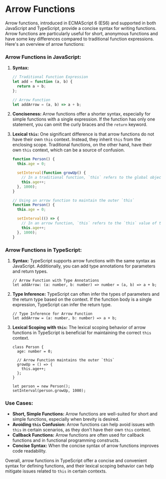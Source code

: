 # Arrow Functions

Arrow functions, introduced in ECMAScript 6 (ES6) and supported in both JavaScript and TypeScript, provide a concise syntax for writing functions. Arrow functions are particularly useful for short, anonymous functions and have some key differences compared to traditional function expressions. Here's an overview of arrow functions:

### Arrow Functions in JavaScript:

1. **Syntax:**
    
    ```jsx
    // Traditional Function Expression
    let add = function (a, b) {
      return a + b;
    };
    
    // Arrow Function
    let addArrow = (a, b) => a + b;
    ```
    
2. **Conciseness:**
Arrow functions offer a shorter syntax, especially for simple functions with a single expression. If the function has only one statement, you can omit the curly braces and the `return` keyword.
3. **Lexical `this`:**
One significant difference is that arrow functions do not have their own `this` context. Instead, they inherit `this` from the enclosing scope. Traditional functions, on the other hand, have their own `this` context, which can be a source of confusion.
    
    ```jsx
    function Person() {
      this.age = 0;
    
      setInterval(function growUp() {
        // In a traditional function, `this` refers to the global object (e.g., window in browsers)
        this.age++;
      }, 1000);
    }
    
    // Using an arrow function to maintain the outer `this`
    function Person() {
      this.age = 0;
    
      setInterval(() => {
        // In an arrow function, `this` refers to the `this` value of the enclosing scope
        this.age++;
      }, 1000);
    }
    ```
    

### Arrow Functions in TypeScript:

1. **Syntax:**
TypeScript supports arrow functions with the same syntax as JavaScript. Additionally, you can add type annotations for parameters and return types.
    
    ```tsx
    // Arrow Function with Type Annotations
    let addArrow: (a: number, b: number) => number = (a, b) => a + b;
    
    ```
    
2. **Type Inference:**
TypeScript can often infer the types of parameters and the return type based on the context. If the function body is a single expression, TypeScript can infer the return type.
    
    ```tsx
    // Type Inference for Arrow Function
    let addArrow = (a: number, b: number) => a + b;
    ```
    
3. **Lexical Scoping with `this`:**
The lexical scoping behavior of arrow functions in TypeScript is beneficial for maintaining the correct `this` context.
    
    ```tsx
    class Person {
      age: number = 0;
    
      // Arrow Function maintains the outer `this`
      growUp = () => {
        this.age++;
      };
    }
    
    let person = new Person();
    setInterval(person.growUp, 1000);
    ```
    

### Use Cases:

- **Short, Simple Functions:**
Arrow functions are well-suited for short and simple functions, especially when brevity is desired.
- **Avoiding `this` Confusion:**
Arrow functions can help avoid issues with `this` in certain scenarios, as they don't have their own `this` context.
- **Callback Functions:**
Arrow functions are often used for callback functions and in functional programming constructs.
- **Concise Syntax:**
When the concise syntax of arrow functions improves code readability.

Overall, arrow functions in TypeScript offer a concise and convenient syntax for defining functions, and their lexical scoping behavior can help mitigate issues related to `this` in certain contexts.